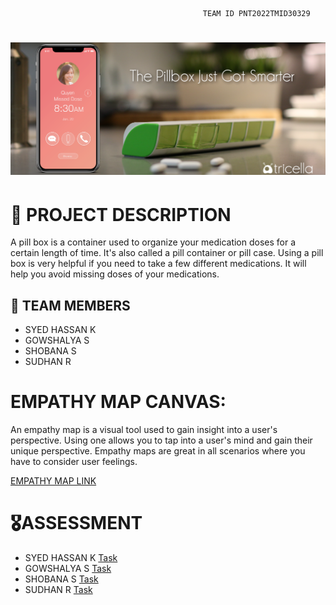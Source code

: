                                                TEAM ID PNT2022TMID30329

<h1 align="fill" >
 <img src="coverimg.png" />
</h1>

# 📒 PROJECT DESCRIPTION 

A pill box is a container used to organize your medication doses for a certain length of time. It's also called a pill container or pill case. Using a pill box is very helpful if you need to take a few different medications. It will help you avoid missing doses of your medications.

## 🦰 TEAM MEMBERS
- SYED HASSAN K
- GOWSHALYA S
- SHOBANA S
- SUDHAN R

# EMPATHY MAP CANVAS:

An empathy map is a visual tool used to gain insight into a user's perspective. Using one allows you to tap into a user's mind and gain their unique perspective. Empathy maps are great in all scenarios where you have to consider user feelings.


[EMPATHY MAP LINK ](https://github.com/IBM-EPBL/IBM-Project-3634-1658585233/blob/main/Ideation%20Phase/2%20Empathy%20Map%20Canvas/Empathy%20%20Map.pdf)

# 🎖️ASSESSMENT 

- SYED HASSAN K  [Task](https://github.com/IBM-EPBL/IBM-Project-3634-1658585233/blob/main/Assignment/1%20Syed%20Hassan%20K/Syed_Hassan.md)
- GOWSHALYA S    [Task](https://github.com/IBM-EPBL/IBM-Project-3634-1658585233/blob/main/Assignment/2%20Gowshalya%20S/Gowshalya.md)
- SHOBANA S      [Task](https://github.com/IBM-EPBL/IBM-Project-3634-1658585233/blob/main/Assignment/3%20Shobana%20S/Shobana.md)
- SUDHAN R       [Task](https://github.com/IBM-EPBL/IBM-Project-3634-1658585233/blob/main/Assignment/4%20Sudhan%20R/Sudhan_1.md)




